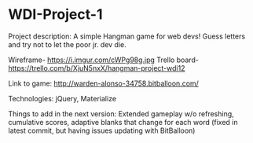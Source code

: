 # WDI-Project-1

Project description: A simple Hangman game for web devs! Guess letters and try not to let the poor jr. dev die. 

Wireframe- https://i.imgur.com/cWPg98g.jpg
Trello board- https://trello.com/b/XjuN5nxX/hangman-project-wdi12

Link to game: http://warden-alonso-34758.bitballoon.com/

Technologies: jQuery, Materialize

Things to add in the next version: Extended gameplay w/o refreshing, cumulative scores, 
adaptive blanks that change for each word (fixed in latest commit, but having issues updating with
BitBalloon)

